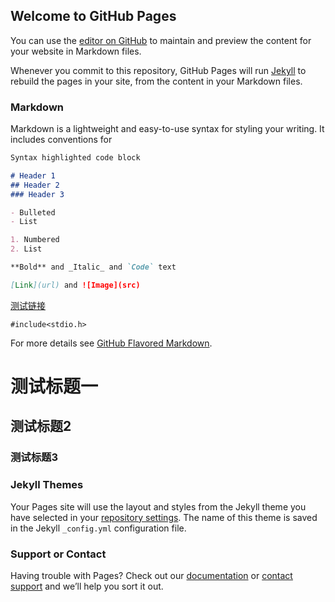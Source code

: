 ## Welcome to GitHub Pages

You can use the [editor on GitHub](https://github.com/Columbium626/Helium.github.io/edit/master/index.md) to maintain and preview the content for your website in Markdown files.

Whenever you commit to this repository, GitHub Pages will run [Jekyll](https://jekyllrb.com/) to rebuild the pages in your site, from the content in your Markdown files.

### Markdown

Markdown is a lightweight and easy-to-use syntax for styling your writing. It includes conventions for

```markdown
Syntax highlighted code block

# Header 1
## Header 2
### Header 3

- Bulleted
- List

1. Numbered
2. List

**Bold** and _Italic_ and `Code` text

[Link](url) and ![Image](src)
```
[测试链接](test1.md)
```
#include<stdio.h>
```
For more details see [GitHub Flavored Markdown](https://guides.github.com/features/mastering-markdown/).

# 测试标题一
## 测试标题2
### 测试标题3

### Jekyll Themes

Your Pages site will use the layout and styles from the Jekyll theme you have selected in your [repository settings](https://github.com/Columbium626/Helium.github.io/settings). The name of this theme is saved in the Jekyll `_config.yml` configuration file.

### Support or Contact

Having trouble with Pages? Check out our [documentation](https://help.github.com/categories/github-pages-basics/) or [contact support](https://github.com/contact) and we’ll help you sort it out.
